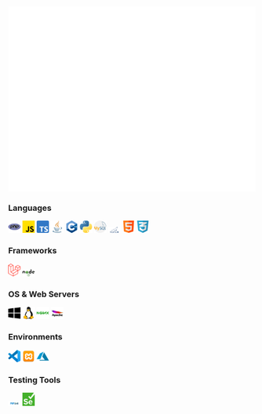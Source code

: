 <div style="width: 100%; display: flex; align-items: center; justify-content: center;">
    <img src="display.svg"/>
</div>

### Languages
<div align="left">
  <img src="https://github.com/Queeky/Queeky/blob/main/icons/php.png?raw=true" alt="PHP icon" width="5%" />
  <img src="https://github.com/Queeky/Queeky/blob/main/icons/js.png?raw=true" alt="JavaScript icon" width="5%" />
  <img src="https://github.com/Queeky/Queeky/blob/main/icons/typescript.png?raw=true" alt="TypeScript icon" width="5%" />
  <img src="https://github.com/Queeky/Queeky/blob/main/icons/java.png?raw=true" alt="Java icon" width="5%" />
  <img src="https://github.com/Queeky/Queeky/blob/main/icons/c-.png?raw=true" alt="C++ icon" width="5%" />
  <img src="https://github.com/Queeky/Queeky/blob/main/icons/python.png?raw=true" alt="Python icon" width="5%" />
  <img src="https://github.com/Queeky/Queeky/blob/main/icons/mysql.png?raw=true" alt="MySQL icon" width="5%" />
  <img src="https://github.com/Queeky/Queeky/blob/main/icons/MariaDB_Logo.d8a208f0a889a8f0f0551b8391a065ea79c54f3a.png?raw=true" alt="MariaDB icon" width="5%" />
  <img src="https://github.com/Queeky/Queeky/blob/main/icons/html.png?raw=true" alt="HTML icon" width="5%" />
  <img src="https://github.com/Queeky/Queeky/blob/main/icons/text.png?raw=true" alt="CSS icon" width="5%" />
</div>

### Frameworks
<div align="left">
  <img src="https://github.com/Queeky/Queeky/blob/main/icons/laravel.png?raw=true" alt="Laravel icon" width="5%" />
  <img src="https://github.com/Queeky/Queeky/blob/main/icons/Node.js_logo.svg.png?raw=true" alt="Node.js icon" width="5%" />
</div>

### OS & Web Servers
<div align="left">
  <img src="https://github.com/Queeky/Queeky/blob/main/icons/windows.png?raw=true" alt="Windows icon" width="5%" />
  <img src="https://github.com/Queeky/Queeky/blob/main/icons/linux.png?raw=true" alt="Linux icon" width="5%" />
  <img src="https://github.com/Queeky/Queeky/blob/main/icons/nginx.png?raw=true" alt="Nginx icon" width="5%" />
  <img src="https://github.com/Queeky/Queeky/blob/main/icons/apache.png?raw=true" alt="Apache icon" width="5%" />
</div>

### Environments
<div align="left">
  <img src="https://github.com/Queeky/Queeky/blob/main/icons/Visual_Studio_Code_1.35_icon.svg.png?raw=true" alt="VSCode icon" width="5%" />
  <img src="https://github.com/Queeky/Queeky/blob/main/icons/xampp.png?raw=true" alt="XAMPP icon" width="5%" />
  <img src="https://github.com/Queeky/Queeky/blob/main/icons/azure.png?raw=true" alt="Azure DevOps icon" width="5%" />
</div>

### Testing Tools
<div align="left">
  <img src="https://github.com/Queeky/Queeky/blob/main/icons/phpunit.png?raw=true" alt="PHPUnit icon" width="5%" />
  <img src="https://github.com/Queeky/Queeky/blob/main/icons/Selenium_Logo.png?raw=true" alt="Selenium icon" width="5%" />
</div>

<!--
**Queeky/Queeky** is a ✨ _special_ ✨ repository because its `README.md` (this file) appears on your GitHub profile.

Here are some ideas to get you started:

- 🔭 I’m currently working on ...
- 🌱 I’m currently learning ...
- 👯 I’m looking to collaborate on ...
- 🤔 I’m looking for help with ...
- 💬 Ask me about ...
- 📫 How to reach me: ...
- 😄 Pronouns: ...
- ⚡ Fun fact: ...
-->
